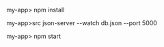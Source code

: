 my-app>      npm install

my-app>src   json-server --watch db.json --port 5000

my-app>      npm start
